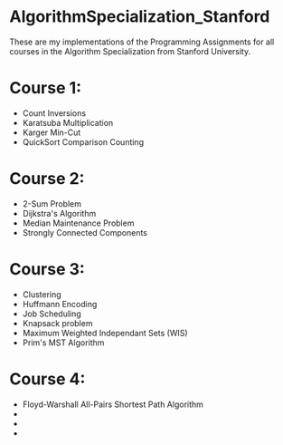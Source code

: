 # AlgorithmSpecialization_Stanford
These are my implementations of the Programming Assignments for all courses in the Algorithm Specialization from Stanford University.

# Course 1:
- Count Inversions
- Karatsuba Multiplication
- Karger Min-Cut
- QuickSort Comparison Counting

# Course 2:
- 2-Sum Problem
- Dijkstra's Algorithm
- Median Maintenance Problem
- Strongly Connected Components

# Course 3:
- Clustering
- Huffmann Encoding
- Job Scheduling
- Knapsack problem
- Maximum Weighted Independant Sets (WIS)
- Prim's MST Algorithm

# Course 4:
- Floyd-Warshall All-Pairs Shortest Path Algorithm
-
-
-
